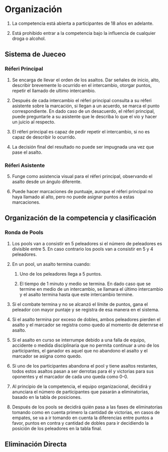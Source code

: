# Organización 

1. La competencia está abierta a participantes de 18 años en adelante. 

2. Está prohibido entrar a la competencia bajo la influencia de cualquier droga o alcohol. 

## Sistema de Jueceo 

### Réferi Principal 

1. Se encarga de llevar el orden de los asaltos. Dar señales de inicio, alto, describir brevemente lo ocurrido en el intercambio, otorgar puntos, repetir el llamado de ultimo intercambio. 

2. Después de cada intercambio el réferi principal consulta a su réferi asistente sobre la marcación, si llegan a un acuerdo, se marca el punto correspondiente. En dado caso de un desacuerdo, el réferi principal, puede preguntarle a su asistente que le describa lo que el vio y hacer un juicio al respecto. 

3. El réferi principal es capaz de pedir repetir el intercambio, si no es capaz de describir lo ocurrido. 

4. La decisión final del resultado no puede ser impugnada una vez que pase el asalto. 

### Réferi Asistente 

5. Funge como asistencia visual para el réferi principal, observando el asalto desde un ángulo diferente. 

6. Puede hacer marcaciones de puntuaje, aunque el réferi principal no haya llamado al alto, pero no puede asignar puntos a estas marcaciones. 

## Organización de la competencia y clasificación 

### Ronda de Pools 

1. Los pools van a consistir en 5 peleadores si el número de peleadores es divisible entre 5. En caso contrario los pools van a consistir en 5 y 4 peleadores. 

2. En un pool, un asalto termina cuando: 

	1. Uno de los peleadores llega a 5 puntos. 

	2. El tiempo de 1 minuto y medio se termina. En dado caso que se termine en medio de un intercambio, se llamara el último intercambio y el asalto termina hasta que este intercambio termine. 

3. Si el combate termina y no se alcanzó el límite de puntos, gana el peleador con mayor puntaje y se registra de esa manera en el sistema. 

4. Si el asalto termina por exceso de dobles, ambos peleadores pierden el asalto y el marcador se registra como quedo al momento de deternrse el asalto. 

5. Si el asalto en curso se interrumpe debido a una falla de equipo, accidente o medida disciplinaria que no permita continuar a uno de los participantes, el ganador es aquel que no abandono el asalto y el marcador se asigna como quedo.  

6. Si uno de los participantes abandona el pool y tiene asaltos restantes, todos estos asaltos pasan a ser derrotas para él y victorias para sus oponentes y el marcador de cada uno queda como 0-0. 

7. Al principio de la competencia, el equipo organizacional, decidirá y anunciara el número de participantes que pasarán a eliminatorias, basado en la tabla de posiciones. 

8. Después de los pools se decidirá quién pasa a las fases de eliminatorias tomando como en cuenta primero la cantidad de victorias, en casos de empates, se va a ir tomando en cuenta la diferencias entre puntos a favor, puntos en contra y cantidad de dobles para ir decidiendo la posición de los peleadores en la tabla final. 

## Eliminación Directa 